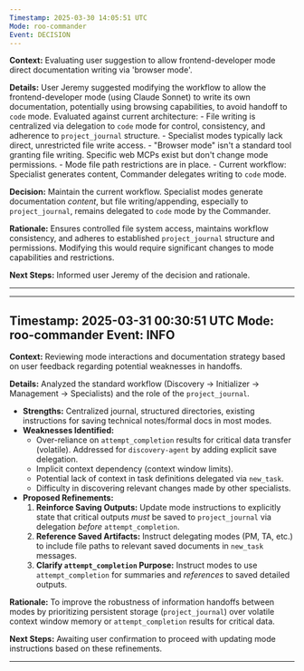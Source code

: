```yaml
---
Timestamp: 2025-03-30 14:05:51 UTC
Mode: roo-commander
Event: DECISION
---
```


**Context:** Evaluating user suggestion to allow frontend-developer mode direct documentation writing via 'browser mode'.

**Details:**
User Jeremy suggested modifying the workflow to allow the frontend-developer mode (using Claude Sonnet) to write its own documentation, potentially using browsing capabilities, to avoid handoff to `code` mode. Evaluated against current architecture:
    - File writing is centralized via delegation to `code` mode for control, consistency, and adherence to `project_journal` structure.
    - Specialist modes typically lack direct, unrestricted file write access.
    - "Browser mode" isn't a standard tool granting file writing. Specific web MCPs exist but don't change mode permissions.
    - Mode file path restrictions are in place.
    - Current workflow: Specialist generates content, Commander delegates writing to `code` mode.

**Decision:** Maintain the current workflow. Specialist modes generate documentation *content*, but file writing/appending, especially to `project_journal`, remains delegated to `code` mode by the Commander.

**Rationale:** Ensures controlled file system access, maintains workflow consistency, and adheres to established `project_journal` structure and permissions. Modifying this would require significant changes to mode capabilities and restrictions.

**Next Steps:** Informed user Jeremy of the decision and rationale.

---

---
Timestamp: 2025-03-31 00:30:51 UTC
Mode: roo-commander
Event: INFO
---

**Context:** Reviewing mode interactions and documentation strategy based on user feedback regarding potential weaknesses in handoffs.

**Details:**
Analyzed the standard workflow (Discovery -> Initializer -> Management -> Specialists) and the role of the `project_journal`.
*   **Strengths:** Centralized journal, structured directories, existing instructions for saving technical notes/formal docs in most modes.
*   **Weaknesses Identified:**
    *   Over-reliance on `attempt_completion` results for critical data transfer (volatile). Addressed for `discovery-agent` by adding explicit save delegation.
    *   Implicit context dependency (context window limits).
    *   Potential lack of context in task definitions delegated via `new_task`.
    *   Difficulty in discovering relevant changes made by other specialists.
*   **Proposed Refinements:**
    1.  **Reinforce Saving Outputs:** Update mode instructions to explicitly state that critical outputs *must* be saved to `project_journal` via delegation *before* `attempt_completion`.
    2.  **Reference Saved Artifacts:** Instruct delegating modes (PM, TA, etc.) to include file paths to relevant saved documents in `new_task` messages.
    3.  **Clarify `attempt_completion` Purpose:** Instruct modes to use `attempt_completion` for summaries and *references* to saved detailed outputs.

**Rationale:** To improve the robustness of information handoffs between modes by prioritizing persistent storage (`project_journal`) over volatile context window memory or `attempt_completion` results for critical data.

**Next Steps:** Awaiting user confirmation to proceed with updating mode instructions based on these refinements.

---